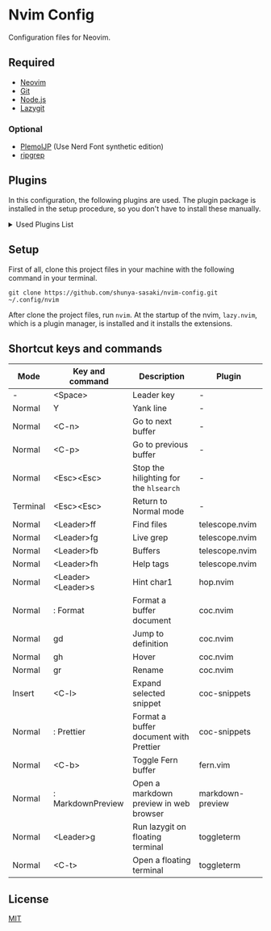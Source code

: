 # Nvim Config

Configuration files for Neovim.

## Required

- [Neovim](https://neovim.io)
- [Git](https://git-scm.com)
- [Node.js](https://nodejs.org/en)
- [Lazygit](https://github.com/jesseduffield/lazygit)

### Optional

- [PlemolJP](https://github.com/yuru7/PlemolJP) (Use Nerd Font synthetic edition)
- [ripgrep](https://github.com/BurntSushi/ripgrep)

## Plugins

In this configuration, the following plugins are used.
The plugin package is installed in the setup procedure,
so you don't have to install these manually.

<details>
<summary>Used Plugins List</summary>

- [tanvirtin/monkai.nvim](https://github.com/tanvirtin/monokai.nvim)
- [folke/tokyonight.nvim](https://github.com/folke/tokyonight.nvim)
- [catppuccin/nvim](https://github.com/catppuccin/nvim)
- [nvim-telescope/telescope.nvim](https://github.com/nvim-telescope/telescope.nvim)
- [nvim-treesitter/nvim-treesitter](https://github.com/nvim-treesitter/nvim-treesitter)
- [akinsho/toggleterm.nvim](https://github.com/akinsho/toggleterm.nvim)
- [lewis6991/gitsigns.nvim](https://github.com/lewis6991/gitsigns.nvim)
- [windwp/nvim-autopairs](https://github.com/windwp/nvim-autopairs)
- [numToStr/Comment.nvim](https://github.com/numToStr/Comment.nvim)
- [kylechui/nvim-surround](https://github.com/kylechui/nvim-surround)
- [phaazon/hop.nvim](https://github.com/phaazon/hop.nvim)
- [neoclide/coc.nvim](https://github.com/neoclide/coc.nvim)
- [neoclide/coc-snippets](https://github.com/)
- [fannheyward/coc-markdownlint](https://github.com/fannheyward/coc-markdownlint)
- [kkiyama117/coc-toml](https://github.com/kkiyama117/coc-toml)
- [fannheyward/coc-pyright](https://github.com/fannheyward/coc-pyright)
- [fannheyward/coc-rust-analyzer](https://github.com/fannheyward/coc-rust-analyzer)
- [neoclide/coc-tsserver](https://github.com/neoclide/coc-tsserver)
- [neoclide/coc-prettier](https://github.com/neoclide/coc-prettier)
- [neoclide/coc-eslint](https://github.com/neoclide/coc-eslint)
- [josa42/coc-lua](https://github.com/josa42/coc-lua)
- [lambdalisue/fern.vim](https://github.com/lambdalisue/fern.vim)
- [fern-renderer-nerdfont.vim](https://github.com/)
- [nvim-lualine/lualine.nvim](https://github.com/nvim-lualine/lualine.nvim)
- [iamcco/markdown-preview.nvim](https://github.com/iamcco/markdown-preview.nvim)

</details>

## Setup

First of all, clone this project files in your machine
with the following command in your terminal.

```shell
git clone https://github.com/shunya-sasaki/nvim-config.git ~/.config/nvim
```

After clone the project files, run `nvim`.
At the startup of the nvim, `lazy.nvim`, which is a plugin manager,
is installed and it installs the extensions.

## Shortcut keys and commands

| Mode     | Key and command       | Description                            | Plugin           |
| -------- | --------------------- | -------------------------------------- | ---------------- |
| -        | \<Space\>             | Leader key                             | -                |
| Normal   | Y                     | Yank line                              | -                |
| Normal   | \<C-n\>               | Go to next buffer                      | -                |
| Normal   | \<C-p\>               | Go to previous buffer                  | -                |
| Normal   | \<Esc\>\<Esc\>        | Stop the hilighting for the `hlsearch` | -                |
| Terminal | \<Esc\>\<Esc\>        | Return to Normal mode                  | -                |
| Normal   | \<Leader\>ff          | Find files                             | telescope.nvim   |
| Normal   | \<Leader\>fg          | Live grep                              | telescope.nvim   |
| Normal   | \<Leader\>fb          | Buffers                                | telescope.nvim   |
| Normal   | \<Leader\>fh          | Help tags                              | telescope.nvim   |
| Normal   | \<Leader\>\<Leader\>s | Hint char1                             | hop.nvim         |
| Normal   | : Format              | Format a buffer document               | coc.nvim         |
| Normal   | gd                    | Jump to definition                     | coc.nvim         |
| Normal   | gh                    | Hover                                  | coc.nvim         |
| Normal   | gr                    | Rename                                 | coc.nvim         |
| Insert   | \<C-l\>               | Expand selected snippet                | coc-snippets     |
| Normal   | : Prettier            | Format a buffer document with Prettier | coc-snippets     |
| Normal   | \<C-b\>               | Toggle Fern buffer                     | fern.vim         |
| Normal   | : MarkdownPreview     | Open a markdown preview in web browser | markdown-preview |
| Normal   | \<Leader\>g           | Run lazygit on floating terminal       | toggleterm       |
| Normal   | \<C-t\>               | Open a floating terminal               | toggleterm       |

## License

[MIT](./LICENSE)
